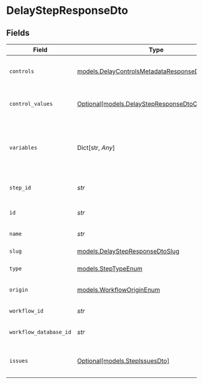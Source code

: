 # DelayStepResponseDto


## Fields

| Field                                                                                                | Type                                                                                                 | Required                                                                                             | Description                                                                                          |
| ---------------------------------------------------------------------------------------------------- | ---------------------------------------------------------------------------------------------------- | ---------------------------------------------------------------------------------------------------- | ---------------------------------------------------------------------------------------------------- |
| `controls`                                                                                           | [models.DelayControlsMetadataResponseDto](../models/delaycontrolsmetadataresponsedto.md)             | :heavy_check_mark:                                                                                   | Controls metadata for the delay step                                                                 |
| `control_values`                                                                                     | [Optional[models.DelayStepResponseDtoControlValues]](../models/delaystepresponsedtocontrolvalues.md) | :heavy_minus_sign:                                                                                   | Control values for the delay step                                                                    |
| `variables`                                                                                          | Dict[str, *Any*]                                                                                     | :heavy_check_mark:                                                                                   | JSON Schema for variables, follows the JSON Schema standard                                          |
| `step_id`                                                                                            | *str*                                                                                                | :heavy_check_mark:                                                                                   | Unique identifier of the step                                                                        |
| `id`                                                                                                 | *str*                                                                                                | :heavy_check_mark:                                                                                   | Database identifier of the step                                                                      |
| `name`                                                                                               | *str*                                                                                                | :heavy_check_mark:                                                                                   | Name of the step                                                                                     |
| `slug`                                                                                               | [models.DelayStepResponseDtoSlug](../models/delaystepresponsedtoslug.md)                             | :heavy_check_mark:                                                                                   | Slug of the step                                                                                     |
| `type`                                                                                               | [models.StepTypeEnum](../models/steptypeenum.md)                                                     | :heavy_check_mark:                                                                                   | Type of the step                                                                                     |
| `origin`                                                                                             | [models.WorkflowOriginEnum](../models/workfloworiginenum.md)                                         | :heavy_check_mark:                                                                                   | Origin of the workflow                                                                               |
| `workflow_id`                                                                                        | *str*                                                                                                | :heavy_check_mark:                                                                                   | Workflow identifier                                                                                  |
| `workflow_database_id`                                                                               | *str*                                                                                                | :heavy_check_mark:                                                                                   | Workflow database identifier                                                                         |
| `issues`                                                                                             | [Optional[models.StepIssuesDto]](../models/stepissuesdto.md)                                         | :heavy_minus_sign:                                                                                   | Issues associated with the step                                                                      |